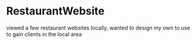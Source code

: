 # RestaurantWebsite
viewed a few restaurant websites locally, wanted to design my own to use to gain clients in the local area
 
